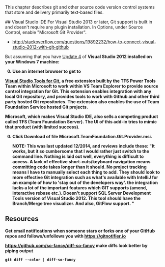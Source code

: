 This chapter describes git and other source code version control systems that store and delivery primarily text-based files.

<a name="VisualStudio">
## Visual Studio IDE</a>
For Visual Studio 2013 or later, Git support is built in and doesn't require any plugin installation.
In Options, under Source Control, enable "Microsoft Git Provider".

   * http://stackoverflow.com/questions/19892232/how-to-connect-visual-studio-2012-with-git-github

But assuming that you have
<a target="_blank" href="https://www.microsoft.com/en-us/download/details.aspx?id=39305">
Update 4</a> of 
 <strong>Visual Studio 2012 
 installed on your Windows 7 machine:

0. Use an internet browser to get to 
<a target="_blank" href="https://visualstudiogallery.msdn.microsoft.com/abafc7d6-dcaa-40f4-8a5e-d6724bdb980c">
Visual Studio Tools for Git</a>,
a free extension built by the TFS Power Tools Team within Microsoft to work within VS Team Explorer to provide source control integration for Git.  This extension enables integration with any local Git repository, and provides tools to work with Github and other third party hosted Git repositories. The extension also enables the use of Team Foundation Service hosted Git projects.

   Microsoft, which makes Visual Studio IDE, also sells a competing product called TFS (Team Foundation Server).
   The UI of this add-in tries to mimic that product (with limited success).

0. Click Download of file Microsoft.TeamFoundation.Git.Provider.msi.

   NOTE: This was last updated 12/2014, and reviews include these:
   "It works, but it so cumbersome that I would rather just switch to the command line. Nothing is laid out well, everything is difficult to access. A lack of effective short-cuts/keyboard navigation means committing code takes longer than it should. No project tracking means I have to manually select each thing to add. They should look to more effective Git integration such as what's available with IntelliJ for an example of how to 'stay out of the developers way'. the integration lacks a lot of the important features which GIT supports (amend, interactive rebase etc.). Doesn't support SQL Server Development Tools version of Visual Studio 2012.
   This tool should have the Branch/Merge tree visualizer. And also, GitFlow support.
"

## Resources
Get email notifications when someone stars or forks one of your GitHub repos and follows/unfollows you
with https://gitnotifier.io

https://github.com/so-fancy/diff-so-fancy
make diffs look better by piping output 

   ```
git diff --color | diff-so-fancy
   ```
